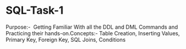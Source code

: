 # SQL-Task-1
Purpose:-  Getting Familiar With all the DDL and DML Commands and Practicing their hands-on.Concepts:- Table Creation, Inserting Values, Primary Key, Foreign Key, SQL Joins, Conditions

